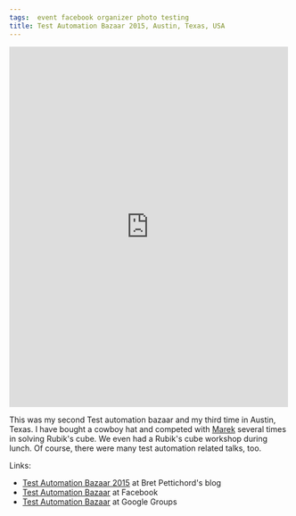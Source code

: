 ```yaml
---
tags:  event facebook organizer photo testing
title: Test Automation Bazaar 2015, Austin, Texas, USA
---
```

<iframe src="https://www.facebook.com/plugins/post.php?href=https%3A%2F%2Fwww.facebook.com%2Fmedia%2Fset%2F%3Fset%3Da.10156208049397290.1073741941.735252289%26type%3D3&width=500" width="500" height="646" style="border:none;overflow:hidden" scrolling="no" frameborder="0" allowTransparency="true"></iframe>

This was my second Test automation bazaar and my third time in Austin, Texas. I have bought a cowboy hat and competed with [Marek](https://twitter.com/_marekj) several times in solving Rubik's cube. We even had a Rubik's cube workshop during lunch. Of course, there were many test automation related talks, too.

Links:

- [Test Automation Bazaar 2015](https://testingwithvision.wordpress.com/2014/12/10/announcing-test-automation-bazaar-jan-16-17-in-austin/) at Bret Pettichord's blog
- [Test Automation Bazaar](https://www.facebook.com/testautomationbazaar/) at Facebook
- [Test Automation Bazaar](https://groups.google.com/forum/#!forum/test-automation-bazaar) at Google Groups
